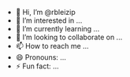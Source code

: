 - 👋 Hi, I’m @rbleizip
- 👀 I’m interested in ...
- 🌱 I’m currently learning ...
- 💞️ I’m looking to collaborate on ...
- 📫 How to reach me ...
- 😄 Pronouns: ...
- ⚡ Fun fact: ...

<!---
rbleizip/rbleizip is a ✨ special ✨ repository because its `README.md` (this file) appears on your GitHub profile.
You can click the Preview link to take a look at your changes.
--->
